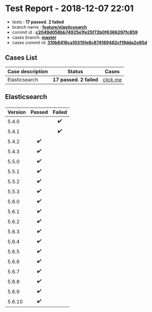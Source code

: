 # Test Report - 2018-12-07 22:01

- tests  : **17 passed**. **2 failed**
- branch name : **[feature/elasticsearch](https://github.com/apache/incubator-skywalking/tree/feature/elasticsearch)**
- commit id : **[c2049d058bb74925e1fe25f72b0f6366297fc859](https://github.com/apache/incubator-skywalking/commit/c2049d058bb74925e1fe25f72b0f6366297fc859)**
- cases branch: **[master](https://github.com/SkywalkingTest/skywalking-autotest-scenarios/tree/master)**
- cases commit id: **[310b6416ca10315fe8c874189482cf19dda2e85d](https://github.com/SkywalkingTest/skywalking-autotest-scenarios/commit/310b6416ca10315fe8c874189482cf19dda2e85d)**

## Cases List

| Case description | Status | Cases|
|:-----|:-----:|:-----:|
|Elasticsearch| **17 passed. 2 failed**| [click me](#elasticsearch) |

## Elasticsearch

### 
|  Version     | Passed | Failed|
|:------------- |:-------:|:-----:|
| 5.4.0  | |:heavy_check_mark:|
| 5.4.1  | |:heavy_check_mark:|
| 5.4.2  | :heavy_check_mark:||
| 5.4.3  | :heavy_check_mark:||
| 5.5.0  | :heavy_check_mark:||
| 5.5.1  | :heavy_check_mark:||
| 5.5.2  | :heavy_check_mark:||
| 5.5.3  | :heavy_check_mark:||
| 5.6.0  | :heavy_check_mark:||
| 5.6.1  | :heavy_check_mark:||
| 5.6.2  | :heavy_check_mark:||
| 5.6.3  | :heavy_check_mark:||
| 5.6.4  | :heavy_check_mark:||
| 5.6.5  | :heavy_check_mark:||
| 5.6.6  | :heavy_check_mark:||
| 5.6.7  | :heavy_check_mark:||
| 5.6.8  | :heavy_check_mark:||
| 5.6.9  | :heavy_check_mark:||
| 5.6.10  | :heavy_check_mark:||

